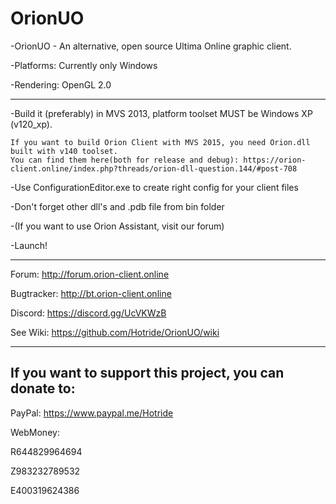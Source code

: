 # OrionUO
-OrionUO - An alternative, open source Ultima Online graphic client.

-Platforms: Currently only Windows

-Rendering: OpenGL 2.0


--------------
-Build it (preferably) in MVS 2013, platform toolset MUST be Windows XP (v120_xp).

    If you want to build Orion Client with MVS 2015, you need Orion.dll built with v140 toolset.
    You can find them here(both for release and debug): https://orion-client.online/index.php?threads/orion-dll-question.144/#post-708

-Use ConfigurationEditor.exe to create right config for your client files

-Don't forget other dll's and .pdb file from bin folder

-(If you want to use Orion Assistant, visit our forum)

-Launch!


--------------

Forum: http://forum.orion-client.online

Bugtracker: http://bt.orion-client.online

Discord: https://discord.gg/UcVKWzB

See Wiki: https://github.com/Hotride/OrionUO/wiki


--------------

If you want to support this project, you can donate to:
--------------

PayPal: https://www.paypal.me/Hotride

WebMoney:

R644829964694

Z983232789532

E400319624386
